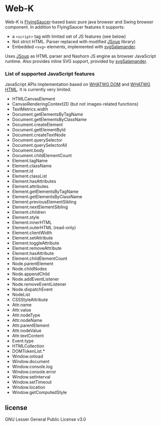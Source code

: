 # Web-K

Web-K is [FlyingSaucer](https://github.com/flyingsaucerproject/flyingsaucer)-based basic pure java browser and Swing browser component. In addition to FlyingSaucer features it supports:
* a `<script>` tag with limited set of JS features (see below)
* Not strict HTML. Parser replaced with modified [JSoup](https://github.com/jhy/jsoup) library)
* Embedded `<svg>` elements, implemented with [svgSalamander](https://github.com/blackears/svgSalamander).
  
Uses [JSoup](https://github.com/jhy/jsoup) as HTML parser and Nashorn JS engine as browser JavaScript runtime. Also provides inline SVG support, provided by [svgSalamander](https://github.com/blackears/svgSalamander).

### List of supported JavaScript features
JavaScript APIs implementation based on [WHATWG DOM](https://dom.spec.whatwg.org/) and [WHATWG HTML](specification). It is currently very limited.
* HTMLCanvasElement
* CanvasRenderingContext2D (but not images-related functions)
* TextMetrics.width
* Document.getElementsByTagName
* Document.getElementsByClassName
* Document.createElement
* Document.getElementById
* Document.createTextNode
* Document.querySelector
* Document.querySelectorAll
* Document.body
* Document.childElementCount
* Element.tagName
* Element.className
* Element.id
* Element.classList
* Element.hasAttributes
* Element.attributes
* Element.getElementsByTagName
* Element.getElementsByClassName
* Element.previousElementSibling
* Element.nextElementSibling
* Element.children
* Element.style
* Element.innerHTML
* Element.outerHTML (read-only)
* Element.clientWidth
* Element.setAttribute
* Element.toggleAttribute
* Element.removeAttribute
* Element.hasAttribute
* Element.childElementCount
* Node.parentElement
* Node.childNodes
* Node.appendChild
* Node.addEventListener
* Node.removeEventListener
* Node.dispatchEvent
* NodeList
* CSSStyleAttribute
* Attr.name
* Attr.value
* Attr.nodeType
* Attr.nodeName
* Attr.parentElement
* Attr.nodeValue
* Attr.textContent
* Event.type
* HTMLCollection
* DOMTokenList.*
* Window.onload
* Window.document
* Window.console.log
* Window.console.error
* Window.setInterval
* Window.setTimeout
* Window.location
* Window.getComputedStyle

## license
GNU Lesser General Public License v3.0